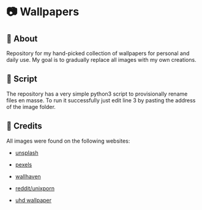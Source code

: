 # 📷 Wallpapers

## 📃 About

Repository for my hand-picked collection of wallpapers for personal and daily use. My goal is to gradually replace all images with my own creations.

## 🔧 Script

The repository has a very simple python3 script to provisionally rename files en masse. To run it successfully just edit line 3 by pasting the address of the image folder.

## 📌 Credits

All images were found on the following websites:

- [unsplash](https://unsplash.com/pt-br)

- [pexels](https://www.pexels.com/pt-br/)

- [wallhaven](https://wallhaven.cc/)

- [reddit/unixporn](https://www.reddit.com/r/unixporn/)

- [uhd wallpaper](https://www.uhdpaper.com/)
